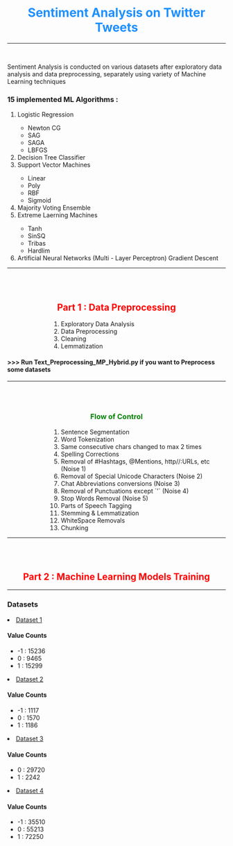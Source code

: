 <h1 align="center" style="color:dodgerblue; font-weight:700"> Sentiment Analysis on Twitter Tweets</h1>
<hr/>
<br/>
<p>Sentiment Analysis is conducted on various datasets after exploratory data analysis and data preprocessing, separately using variety of Machine Learning techniques</p>
    <h3 style=\"font-weight:600;\">15 implemented ML Algorithms : </h3>
    <ol>
    <li>Logistic Regression</li>
    <ul>
    <li>Newton CG</li>
    <li>SAG</li>
    <li>SAGA</li>
    <li>LBFGS</li>
    </ul>
    <li>Decision Tree Classifier</li>
    <li>Support Vector Machines</li>
    <ul>
    <li>Linear</li>
    <li>Poly</li>
    <li>RBF</li>
    <li>Sigmoid</li>
    </ul>
    <li>Majority Voting Ensemble</li>
    <li>Extreme Laerning Machines</li>
    <ul>
    <li>Tanh</li>
    <li>SinSQ</li>
    <li>Tribas</li>
    <li>Hardlim</li>
    </ul>
    <li>Artificial Neural Networks (Multi - Layer Perceptron) Gradient Descent</li>
    </ol>
    <hr/>
   <br/>
<br/>
<h2 align="center" style="color:red">Part 1 : Data Preprocessing</h2>
<ol>
<li style="margin-left:100px;">Exploratory Data Analysis</li>
<li style="margin-left:100px;">Data Preprocessing</li>
<li style="margin-left:100px;">Cleaning</li>
<li style="margin-left:100px;">Lemmatization</li>
</ol>
<h4 style="font-weight:700">>>> Run Text_Preprocessing_MP_Hybrid.py if you want to Preprocess some datasets</h4>
<hr/>
<br/>
<br/>
<h3 align="center" style="color: green; font-weight: 650;">Flow of Control</h3>
<ol>
<li style="margin-left:100px;">Sentence Segmentation</li>
<li style="margin-left:100px;">Word Tokenization</li>
<li style="margin-left:100px;">Same consecutive chars changed to max 2 times</li>
<li style="margin-left:100px;">Spelling Corrections</li>
<li style="margin-left:100px;">Removal of #Hashtags, @Mentions, http//:URLs, etc (Noise 1)</li>
<li style="margin-left:100px;">Removal of Special Unicode Characters (Noise 2)</li>
<li style="margin-left:100px;">Chat Abbreviations conversions (Noise 3)</li>
<li style="margin-left:100px;">Removal of Punctuations except `'` (Noise 4)</li>
<li style="margin-left:100px;">Stop Words Removal (Noise 5)</li>
<li style="margin-left:100px;">Parts of Speech Tagging</li>
<li style="margin-left:100px;">Stemming & Lemmatization</li>
<li style="margin-left:100px;">WhiteSpace Removals</li>
<li style="margin-left:100px;">Chunking</li>
</ol>
<hr/>
<br/>
<br/>
<h2 align="center" style="color:red">Part 2 : Machine Learning Models Training</h2>
<hr/>
<h3>Datasets</h3>
<li>
    <a href="https://data.world/crowdflower/sentiment-analysis-in-text">Dataset 1</a>
    <h4>Value Counts</h4>
    <ul>
    <li>-1 : 15236</li>
    <li>0  : 9465</li>
    <li>1  : 15299</li>
    </ul>
</li>
<li>
    <a href="https://www.kaggle.com/datasets/shashank1558/preprocessed-twitter-tweets">Dataset 2</a>
    <h4>Value Counts</h4>
    <ul>
    <li>-1 : 1117</li>
    <li> 0 : 1570</li>
    <li> 1 : 1186</li>
    </ul>
</li>
<li>
    <a href="https://www.kaggle.com/datasets/imrandude/twitter-sentiment-analysis">Dataset 3</a>
    <h4>Value Counts</h4>
    <ul>
    <li>0 : 29720</li>
    <li>1 : 2242</li>
    </ul>
</li>
<li>
    <a href="https://www.kaggle.com/datasets/saurabhshahane/twitter-sentiment-dataset">Dataset 4</a>
    <h4>Value Counts</h4>
    <ul>
    <li>-1 : 35510</li>
    <li> 0 : 55213</li>
    <li> 1 : 72250</li>
    </ul>
</li>
